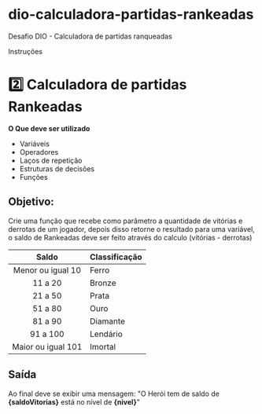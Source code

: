 # dio-calculadora-partidas-rankeadas
Desafio DIO - Calculadora de partidas ranqueadas

Instruções 
 # 2️⃣ Calculadora de partidas Rankeadas
**O Que deve ser utilizado**

- Variáveis
- Operadores
- Laços de repetição
- Estruturas de decisões
- Funções

## Objetivo:

Crie uma função que recebe como parâmetro a quantidade de vitórias e derrotas de um jogador,
depois disso retorne o resultado para uma variável, o saldo de Rankeadas deve ser feito através do calculo (vitórias - derrotas)

| Saldo | Classificação |
|:-----:|:---------------|
|  Menor ou igual 10      |     Ferro          |
|  11 a 20 |  Bronze             |
|  21 a 50 |   Prata            |
|  51 a 80 |     Ouro          |
|  81 a 90  |    Diamante           |
|  91 a 100 |       Lendário        |
|  Maior ou igual 101 |       Imortal        |


## Saída

Ao final deve se exibir uma mensagem:
"O Herói tem de saldo de **{saldoVitorias}** está no nível de **{nivel}**"
 